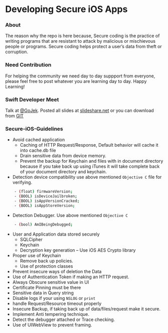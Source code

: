 # Developing Secure iOS Apps 

### About
The reason why the repo is here because, Secure coding is the practice of writing programs that are resistant to attack by malicious or mischievous people or programs. Secure coding helps protect a user’s data from theft or corruption.
    
### Need Contribution
For helping the community we need day to day suppport from everyone, please feel free to post whatever you are learning day to day. Happy Learning!

### Swift Developer Meet
Talk at [@GoJek](https://www.meetup.com/SwiftBengaluru/events/241324289/). Posted all slides at [slideshare.net](https://www.slideshare.net/BuntyMadan/ios-security-secureiosguidelines-apple-ios-swift) or you can download from [GIT](https://github.com/buntylm/Secure-iOS-Guidelines/blob/master/iOS-Security.pptx)

### Secure-iOS-Guidelines

  - Avoid cached application
      - Caching of HTTP Request/Response, Default behavior will cache it into cache.db file
      - Drain sensitive data from device memory.
      - Prevent the backup for Keychain and files with in document directory because if you take back up using iTunes it will take complete back of your document directory and keychain.
  - Detection device compatibility use above mentioned `Objective C` file for verifying.
  ```sh
      - (float) firmwareVersion;
      - (BOOL) isDeviceJailbroken;
      - (BOOL) isAppVersionCracked;
      - (BOOL) isAppStoreVersion;
  ```
  - Detection Debugger. Use above mentioned `Objective C`
  ```sh
      - (bool) AmIBeingDebugged;
  ```
  - User and Application data stored securely
      - SQLCipher
      - Keychain
      - Decryption key generation – Use iOS AES Crypto library 
  - Proper use of Keychain
      - Remove back up policies.
      - Use of protection classes
  - Prevent insecure ways of deletion the Data
  - Use of Authentication Token if making an HTTP request.
  - Always Obscure sensitive value in UI
  - Certificate Pinning must be there
  - Sensitive data in Query string 
  - Disable logs if your using `NSLOG` or `print`
  - handle Request/Resource timeout properly
  - Insecure Backup, if taking back up of data/files/request make it secure.
  - Implement Anti tempering technique.
  - Detect the debugger attached or Trace checking.
  - Use of UIWebView to prevent framing.
